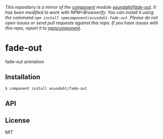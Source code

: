 *This repository is a mirror of the [component](http://component.io) module [esundahl/fade-out](http://github.com/esundahl/fade-out). It has been modified to work with NPM+Browserify. You can install it using the command `npm install npmcomponent/esundahl-fade-out`. Please do not open issues or send pull requests against this repo. If you have issues with this repo, report it to [npmcomponent](https://github.com/airportyh/npmcomponent).*

# fade-out

  fade-out animation

## Installation

    $ component install esundahl/fade-out

## API

   

## License

  MIT
